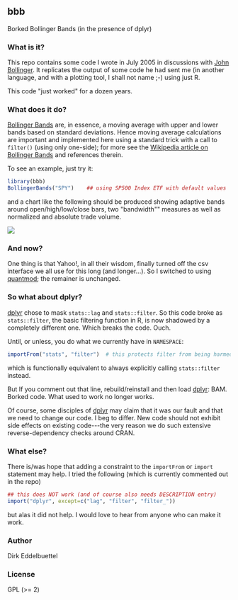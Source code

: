 
## bbb

Borked Bollinger Bands (in the presence of dplyr)

### What is it?

This repo contains some code I wrote in July 2005 in discussions with
[John Bollinger](http://www.bollingerbands.com). It replicates the output of some code he had sent
me (in another language, and with a plotting tool, I shall not name ;-) using just R.

This code "just worked" for a dozen years.

### What does it do?

[Bollinger Bands](https://en.wikipedia.org/wiki/Bollinger_Bands) are, in essence, a moving
average with upper and lower bands based on standard deviations. Hence moving average calculations
are important and implemented here using a standard trick with a call to `filter()` (using only
one-side); for more see the
[Wikipedia article on Bollinger Bands](https://en.wikipedia.org/wiki/Bollinger_Bands) and references
therein.

To see an example, just try it:

```r
library(bbb)
BollingerBands("SPY")    ## using SP500 Index ETF with default values
```

and a chart like the following should be produced showing adaptive bands around open/high/low/close
bars, two "bandwidth"" measures as well as normalized and absolute trade volume.

![](docs/spy_bollinger_bands.png)  

### And now?

One thing is that Yahoo!, in all their wisdom, finally turned off the csv interface we all use for
this long (and longer...).  So I switched to using 
[quantmod](https://cran.r-project.org/package=quantmod); the remainer is unchanged.

### So what about dplyr?

[dplyr](https://cran.r-project.org/package=dplyr) chose to mask `stats::lag` and `stats::filter`.
So this code broke as `stats::filter`, the basic filtering function in R, is now shadowed by a
completely different one. Which breaks the code. Ouch.

Until, or unless, you do what we currently have in `NAMESPACE`:

```r
importFrom("stats", "filter")  # this protects filter from being harmed by a later load of dplyr
```

which is functionally equivalent to always explicitly calling `stats::filter` instead.

But If you comment out that line, rebuild/reinstall and then load
[dplyr](https://cran.r-project.org/package=dplyr): BAM. Borked code. What used to work no longer
works.

Of course, some disciples of [dplyr](https://cran.r-project.org/package=dplyr) may claim that it was
our fault and that we need to change our code. I beg to differ. New code should not exhibit side
effects on existing code---the very reason we do such extensive reverse-dependency checks around
CRAN.

### What else?

There is/was hope that adding a constraint to the `importFrom` or `import` statement may help.
I tried the following (which is currently commented out in the repo)

```r
## this does NOT work (and of course also needs DESCRIPTION entry)
import("dplyr", except=c("lag", "filter", "filter_")) 
```

but alas it did not help. I would love to hear from anyone who can make it work.

### Author

Dirk Eddelbuettel

### License

GPL (>= 2)






